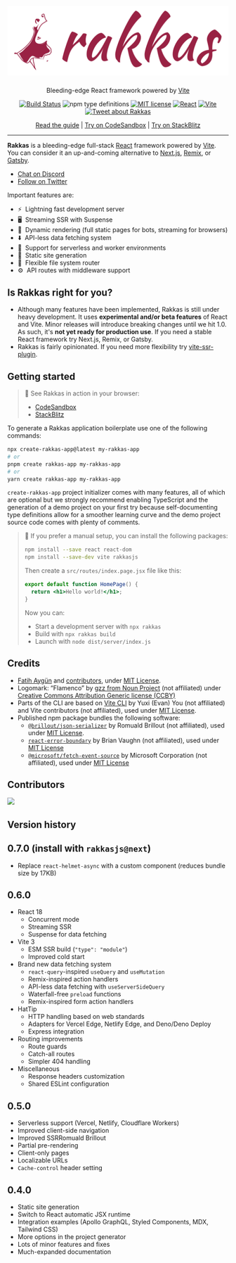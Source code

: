 # ![Rakkas](logo.png)

<div align="center">

Bleeding-edge React framework powered by [Vite](https://vitejs.dev)

[![Build Status](https://app.travis-ci.com/rakkasjs/rakkasjs.svg?branch=main)](https://app.travis-ci.com/rakkasjs/rakkasjs)
![npm type definitions](https://img.shields.io/npm/types/rakkasjs)
[![MIT license](https://img.shields.io/npm/l/rakkasjs)](https://github.com/rakkasjs/rakkasjs/blob/main/LICENSE)
[![React](https://badges.aleen42.com/src/react.svg)](https://reactjs.org)
[![Vite](https://badges.aleen42.com/src/vitejs.svg)](https://vitejs.dev)
[![Tweet about Rakkas](https://img.shields.io/twitter/url?style=social&url=https%3A%2F%2Fgithub.com%2Frakkasjs%2Frakkasjs)](https://twitter.com/intent/tweet?text=I%20gave%20%23RakkasJS%20a%20try!&url=https%3A%2F%2Fgithub.com%2Frakkasjs%2Frakkasjs)

[Read the guide](https://rakkasjs.org/guide) | [Try on CodeSandbox](https://codesandbox.io/s/github/rakkasjs/rakkasjs/tree/main/examples/todo?file=/src/routes/index.page.tsx) | [Try on StackBlitz](https://stackblitz.com/github/rakkasjs/rakkasjs/tree/main/examples/todo?file=src%2Froutes%2Findex.page.tsx)

</div>

---

**Rakkas** is a bleeding-edge full-stack [React](https://reactjs.org) framework powered by [Vite](https://vitejs.dev). You can consider it an up-and-coming alternative to [Next.js](https://nextjs.org), [Remix](https://remix.run/), or [Gatsby](https://www.gatsbyjs.com/).

- [Chat on Discord](https://rakkasjs.org/chat)
- [Follow on Twitter](https://twitter.com/cyco130)

Important features are:

- ⚡&nbsp; Lightning fast development server
- 🖥️&nbsp; Streaming SSR with Suspense
- 🔀&nbsp; Dynamic rendering (full static pages for bots, streaming for browsers)
- ⬇️&nbsp; API-less data fetching system
- 🚀&nbsp; Support for serverless and worker environments
- 📄&nbsp; Static site generation
- 📁&nbsp; Flexible file system router
- ⚙️&nbsp; API routes with middleware support

## Is Rakkas right for you?

- Although many features have been implemented, Rakkas is still under heavy development. It uses **experimental and/or beta features** of React and Vite. Minor releases will introduce breaking changes until we hit 1.0. As such, it's **not yet ready for production use**. If you need a stable React framework try Next.js, Remix, or Gatsby.
- Rakkas is fairly opinionated. If you need more flexibility try [vite-ssr-plugin](https://vite-plugin-ssr.com/).

## Getting started

> 🚀 See Rakkas in action in your browser:
>
> - [CodeSandbox](https://codesandbox.io/s/github/rakkasjs/rakkasjs/tree/main/examples/todo?file=/src/routes/index.page.tsx)
> - [StackBlitz](https://stackblitz.com/github/rakkasjs/rakkasjs/tree/main/examples/todo?file=src%2Froutes%2Findex.page.tsx)

To generate a Rakkas application boilerplate use one of the following commands:

```bash
npx create-rakkas-app@latest my-rakkas-app
# or
pnpm create rakkas-app my-rakkas-app
# or
yarn create rakkas-app my-rakkas-app
```

`create-rakkas-app` project initializer comes with many features, all of which are optional but we strongly recommend enabling TypeScript and the generation of a demo project on your first try because self-documenting type definitions allow for a smoother learning curve and the demo project source code comes with plenty of comments.

> 👷 If you prefer a manual setup, you can install the following packages:
>
> ```bash
> npm install --save react react-dom
> npm install --save-dev vite rakkasjs
> ```
>
> Then create a `src/routes/index.page.jsx` file like this:
>
> ```jsx
> export default function HomePage() {
>   return <h1>Hello world!</h1>;
> }
> ```
>
> Now you can:
>
> - Start a development server with `npx rakkas`
> - Build with `npx rakkas build`
> - Launch with `node dist/server/index.js`

## Credits

- [Fatih Aygün](https://github.com/cyco130) and [contributors](#contributors), under [MIT License](https://opensource.org/licenses/MIT).
- Logomark: “Flamenco” by [gzz from Noun Project](https://thenounproject.com/term/flamenco/111303) (not affiliated) under [Creative Commons Attribution Generic license (CCBY)](https://creativecommons.org/licenses/by/2.0/)
- Parts of the CLI are based on [Vite CLI](https://github.com/vitejs/vite/tree/main/packages/vite) by Yuxi (Evan) You (not affiliated) and Vite contributors (not affiliated), used under [MIT License](./vite-license.md).
- Published npm package bundles the following software:
  - [`@brillout/json-serializer`](https://github.com/brillout/json-serializer) by Romuald Brillout (not affiliated), used under [MIT License](./json-s-license.md).
  - [`react-error-boundary`](https://github.com/bvaughn/react-error-boundary) by Brian Vaughn (not affiliated), used under [MIT License](./react-error-boundary-license.txt)
  - [`@microsoft/fetch-event-source`](https://github.com/Azure/fetch-event-source) by Microsoft Corporation (not affiliated), used under [MIT License](./microsoft-fetch-event-source-license.md)

## Contributors

<a href="https://github.com/rakkasjs/rakkasjs/graphs/contributors">
  <img src="https://contrib.rocks/image?repo=rakkasjs/rakkasjs&max=10" />
</a>

## Version history

## 0.7.0 (install with `rakkasjs@next`)

- Replace `react-helmet-async` with a custom component (reduces bundle size by 17KB)

## 0.6.0

- React 18
  - Concurrent mode
  - Streaming SSR
  - Suspense for data fetching
- Vite 3
  - ESM SSR build (`"type": "module"`)
  - Improved cold start
- Brand new data fetching system
  - `react-query`-inspired `useQuery` and `useMutation`
  - Remix-inspired action handlers
  - API-less data fetching with `useServerSideQuery`
  - Waterfall-free `preload` functions
  - Remix-inspired form action handlers
- HatTip
  - HTTP handling based on web standards
  - Adapters for Vercel Edge, Netlify Edge, and Deno/Deno Deploy
  - Express integration
- Routing improvements
  - Route guards
  - Catch-all routes
  - Simpler 404 handling
- Miscellaneous
  - Response headers customization
  - Shared ESLint configuration

## 0.5.0

- Serverless support (Vercel, Netlify, Cloudflare Workers)
- Improved client-side navigation
- Improved SSRRomuald Brillout
- Partial pre-rendering
- Client-only pages
- Localizable URLs
- `Cache-control` header setting

## 0.4.0

- Static site generation
- Switch to React automatic JSX runtime
- Integration examples (Apollo GraphQL, Styled Components, MDX, Tailwind CSS)
- More options in the project generator
- Lots of minor features and fixes
- Much-expanded documentation
